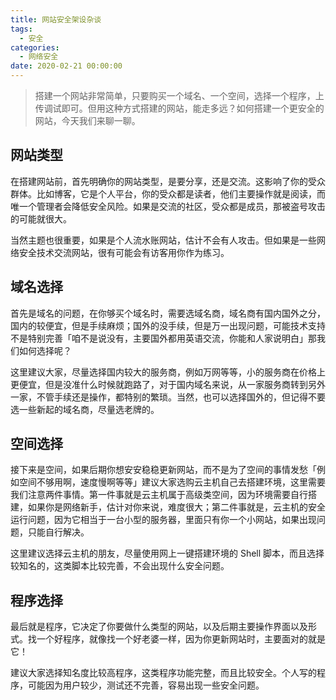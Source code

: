 ```yaml
---
title: 网站安全架设杂谈
tags:
  - 安全
categories:
  - 网络安全
date: 2020-02-21 00:00:00
---
```


> 搭建一个网站非常简单，只要购买一个域名、一个空间，选择一个程序，上传调试即可。但用这种方式搭建的网站，能走多远？如何搭建一个更安全的网站，今天我们来聊一聊。

<!-- more -->

## 网站类型

在搭建网站前，首先明确你的网站类型，是要分享，还是交流。这影响了你的受众群体。比如博客，它是个人平台，你的受众都是读者，他们主要操作就是阅读，而唯一个管理者会降低安全风险。如果是交流的社区，受众都是成员，那被盗号攻击的可能就很大。

当然主题也很重要，如果是个人流水账网站，估计不会有人攻击。但如果是一些网络安全技术交流网站，很有可能会有访客用你作为练习。

## 域名选择

首先是域名的问题，在你够买个域名时，需要选域名商，域名商有国内国外之分，国内的较便宜，但是手续麻烦；国外的没手续，但是万一出现问题，可能技术支持不是特别完善「咱不是说没有，主要国外都用英语交流，你能和人家说明白」那我们如何选择呢？

这里建议大家，尽量选择国内较大的服务商，例如万网等等，小的服务商在价格上更便宜，但是没准什么时候就跑路了，对于国内域名来说，从一家服务商转到另外一家，不管手续还是操作，都特别的繁琐。当然，也可以选择国外的，但记得不要选一些新起的域名商，尽量选老牌的。

## 空间选择

接下来是空间，如果后期你想安安稳稳更新网站，而不是为了空间的事情发愁「例如空间不够用啊，速度慢啊等等」建议大家选购云主机自己去搭建环境，这里需要我们注意两件事情。第一件事就是云主机属于高级类空间，因为环境需要自行搭建，如果你是网络新手，估计对你来说，难度很大；第二件事就是，云主机的安全运行问题，因为它相当于一台小型的服务器，里面只有你一个小网站，如果出现问题，只能自行解决。

这里建议选择云主机的朋友，尽量使用网上一键搭建环境的 Shell 脚本，而且选择较知名的，这类脚本比较完善，不会出现什么安全问题。

## 程序选择

最后就是程序，它决定了你要做什么类型的网站，以及后期主要操作界面以及形式。找一个好程序，就像找一个好老婆一样，因为你更新网站时，主要面对的就是它！

建议大家选择知名度比较高程序，这类程序功能完整，而且比较安全。个人写的程序，可能因为用户较少，测试还不完善，容易出现一些安全问题。
